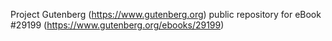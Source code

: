 Project Gutenberg (https://www.gutenberg.org) public repository for eBook #29199 (https://www.gutenberg.org/ebooks/29199)
